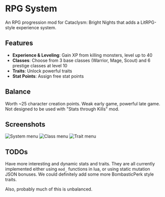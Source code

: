 # RPG System

An RPG progression mod for Cataclysm: Bright Nights that adds a LitRPG-style experience system.

## Features

- **Experience & Leveling**: Gain XP from killing monsters, level up to 40
- **Classes**: Choose from 3 base classes (Warrior, Mage, Scout) and 6 prestige classes at level 10
- **Traits**: Unlock powerful traits
- **Stat Points**: Assign free stat points

## Balance

Worth ~25 character creation points. Weak early game, powerful late game. Not designed to be used with "Stats through Kills" mod.

## Screenshots

![System menu](https://cdn.imgchest.com/files/70905114f237.png) ![Class menu](https://cdn.imgchest.com/files/de1caa6782c7.png) ![Trait menu](https://cdn.imgchest.com/files/ae723f297ad8.png)

## TODOs

Have more interesting and dynamic stats and traits. They are all currently implemented either using `mod_` functions in lua, or using static mutation JSON bonuses. We could definitely add some more BombasticPerk style traits.

Also, probably much of this is unbalanced.